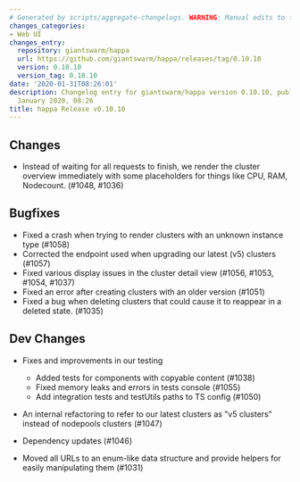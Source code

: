 ```yaml
---
# Generated by scripts/aggregate-changelogs. WARNING: Manual edits to this files will be overwritten.
changes_categories:
- Web UI
changes_entry:
  repository: giantswarm/happa
  url: https://github.com/giantswarm/happa/releases/tag/0.10.10
  version: 0.10.10
  version_tag: 0.10.10
date: '2020-01-31T08:26:01'
description: Changelog entry for giantswarm/happa version 0.10.10, published on 31
  January 2020, 08:26
title: happa Release v0.10.10
---
```


## Changes
- Instead of waiting for all requests to finish, we render the cluster overview 
immediately with some placeholders for things like CPU, RAM, Nodecount. (#1048, #1036)

## Bugfixes
- Fixed a crash when trying to render clusters with an unknown
instance type (#1058)
- Corrected the endpoint used when upgrading our latest (v5) clusters (#1057)
- Fixed various display issues in the cluster detail view (#1056, #1053, #1054, #1037)
- Fixed an error after creating clusters with an older version (#1051)
- Fixed a bug when deleting clusters that could cause it to reappear in a deleted state. (#1035)

## Dev Changes
- Fixes and improvements in our testing
  - Added tests for components with copyable content (#1038)
  - Fixed memory leaks and errors in tests console (#1055)
  - Add integration tests and testUtils paths to TS config (#1050)

- An internal refactoring to refer to our latest clusters as "v5 clusters" instead of 
nodepools clusters (#1047)

- Dependency updates (#1046)
- Moved all URLs to an enum-like data structure and provide helpers for easily manipulating them (#1031)

